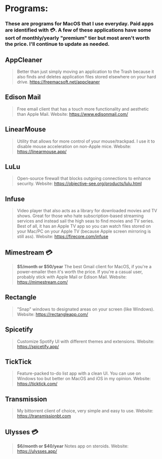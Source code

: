 # Programs:

### These are programs for MacOS that I use everyday. Paid apps are identified with 💳. A few of these applications have some sort of monthly/yearly "premium" tier but most aren't worth the price. I'll continue to update as needed.

## AppCleaner
> Better than just simply moving an application to the Trash because it also finds and deletes application files stored elsewhere on your hard drive.
> https://freemacsoft.net/appcleaner

## Edison Mail
> Free email client that has a touch more functionality and aesthetic than Apple Mail.
> Website: https://www.edisonmail.com/

## LinearMouse
> Utility that allows for more control of your mouse/trackpad. I use it to disable mouse acceleration on non-Apple mice.
> Website: https://linearmouse.app/

## LuLu
> Open-source firewall that blocks outgoing connections to enhance security.
> Website: https://objective-see.org/products/lulu.html

## Infuse
> Video player that also acts as a library for downloaded movies and TV shows. Great for those who hate subscription-based streaming services and instead sail the high seas to find movies and TV series. Best of all, it has an Apple TV app so you can watch files stored on your Mac/PC on your Apple TV (because Apple screen mirroring is still ass).
> Website: https://firecore.com/infuse

## Mimestream 💳
> __$5/month or $50/year__
> The best Gmail client for MacOS, if you're a power-emailer then it's worth the price. If you're a casual user, probably stick with Apple Mail or Edison Mail.
> Website: https://mimestream.com/

## Rectangle
> "Snap" windows to designated areas on your screen (like Windows).
> Website: https://rectangleapp.com/

## Spicetify
> Customize Spotify UI with different themes and extensions.
> Website: https://spicetify.app/

## TickTick
> Feature-packed to-do list app with a clean UI. You can use on Windows too but better on MacOS and iOS in my opinion.
> Website: https://ticktick.com/

## Transmission
> My bittorrent client of choice, very simple and easy to use.
> Website: https://transmissionbt.com

## Ulysses 💳
> __$6/month or $40/year__
> Notes app on steroids.
> Website: https://ulysses.app/